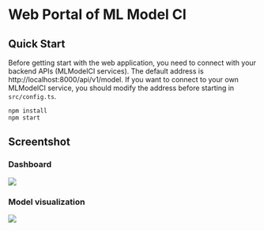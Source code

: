 # Web Portal of ML Model CI

## Quick Start

Before getting start with the web application, you need to connect with your backend APIs (MLModelCI services). The default address is http://localhost:8000/api/v1/model. If you want to connect to your own MLModelCI service, you should modify the address before starting in `src/config.ts`.

```shell script
npm install
npm start
```

## Screentshot 

### Dashboard

![](https://i.loli.net/2020/05/12/WL2tQlf3ZpjrBPI.png)

### Model visualization

![](screenshot/visualizer.png)
